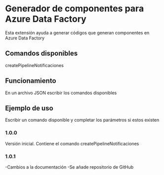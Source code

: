 # Generador de componentes para Azure Data Factory

Esta extensión ayuda a generar códigos que generan componentes en Azure Data Factory

##  Comandos disponibles

createPipelineNotificaciones

## Funcionamiento

En un archivo JSON escribir los comandos disponibles

## Ejemplo de uso

Escribir un comando disponible y completar los parámetros si estos existen  

### 1.0.0

Versión inicial.
Contiene el comando createPipelineNotificaciones
 
### 1.0.1

-Cambios a la documentación
-Se añade repositorio de GitHub
